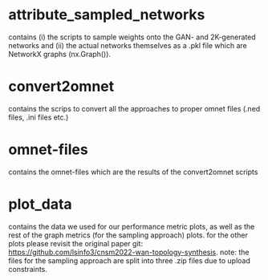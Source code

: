 # attribute_sampled_networks
contains (i) the scripts to sample weights onto the GAN- and 2K-generated networks and (ii) the actual networks themselves as a .pkl file which are NetworkX graphs (nx.Graph()).

# convert2omnet
contains the scrips to convert all the approaches to proper omnet files (.ned files, .ini files etc.)

# omnet-files
contains the omnet-files which are the results of the convert2omnet scripts

# plot_data
contains the data we used for our performance metric plots, as well as the rest of the graph metrics (for the sampling approach) plots. for the other plots please revisit the original paper git: https://github.com/lsinfo3/cnsm2022-wan-topology-synthesis. note: the files for the sampling approach are split into three .zip files due to upload constraints.
